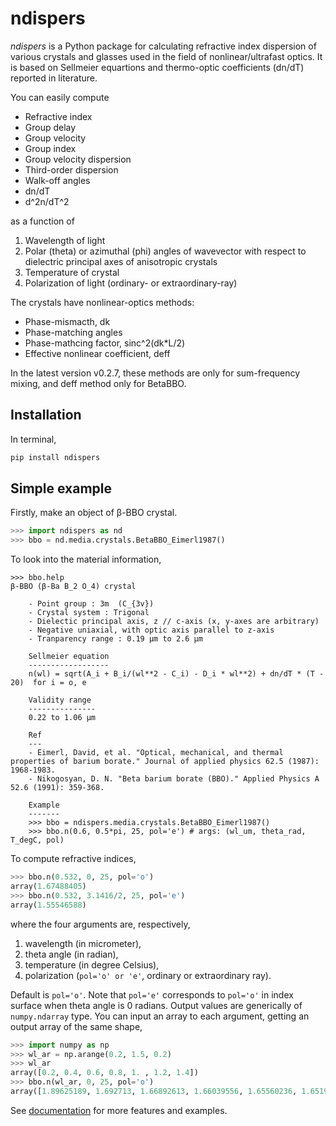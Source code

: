 # ndispers
*ndispers* is a Python package for calculating refractive index dispersion of various crystals and glasses used in the field of nonlinear/ultrafast optics. It is based on Sellmeier equartions and thermo-optic coefficients (dn/dT) reported in literature.

You can easily compute
- Refractive index
- Group delay
- Group velocity
- Group index
- Group velocity dispersion
- Third-order dispersion
- Walk-off angles
- dn/dT
- d^2n/dT^2

as a function of
1. Wavelength of light
2. Polar (theta) or azimuthal (phi) angles of wavevector with respect to dielectric principal axes of anisotropic crystals
3. Temperature of crystal
4. Polarization of light (ordinary- or extraordinary-ray)

The crystals have nonlinear-optics methods:
- Phase-mismacth, dk
- Phase-matching angles
- Phase-mathcing factor, sinc^2(dk*L/2)
- Effective nonlinear coefficient, deff

In the latest version v0.2.7, these methods are only for sum-frequency mixing, and deff method only for BetaBBO.

## Installation

In terminal,
```zsh
pip install ndispers
```

## Simple example

Firstly, make an object of β-BBO crystal.

```python
>>> import ndispers as nd
>>> bbo = nd.media.crystals.BetaBBO_Eimerl1987()
```

To look into the material information, 

```
>>> bbo.help
β-BBO (β-Ba B_2 O_4) crystal

    - Point group : 3m  (C_{3v})
    - Crystal system : Trigonal
    - Dielectic principal axis, z // c-axis (x, y-axes are arbitrary)
    - Negative uniaxial, with optic axis parallel to z-axis
    - Tranparency range : 0.19 µm to 2.6 µm

    Sellmeier equation
    ------------------
    n(wl) = sqrt(A_i + B_i/(wl**2 - C_i) - D_i * wl**2) + dn/dT * (T - 20)  for i = o, e
    
    Validity range
    ---------------
    0.22 to 1.06 µm

    Ref
    ---
    - Eimerl, David, et al. "Optical, mechanical, and thermal properties of barium borate." Journal of applied physics 62.5 (1987): 1968-1983.
    - Nikogosyan, D. N. "Beta barium borate (BBO)." Applied Physics A 52.6 (1991): 359-368.

    Example
    -------
    >>> bbo = ndispers.media.crystals.BetaBBO_Eimerl1987()
    >>> bbo.n(0.6, 0.5*pi, 25, pol='e') # args: (wl_um, theta_rad, T_degC, pol)
```

To compute refractive indices,

```python
>>> bbo.n(0.532, 0, 25, pol='o')
array(1.67488405)
>>> bbo.n(0.532, 3.1416/2, 25, pol='e')
array(1.55546588)
```

where the four arguments are, respectively,
1. wavelength (in micrometer), 
2. theta angle (in radian),
3. temperature (in degree Celsius), 
4. polarization (`pol='o' or 'e'`, ordinary or extraordinary ray). 

Default is `pol='o'`. Note that `pol='e'` corresponds to `pol='o'` in index surface when theta angle is 0 radians. 
Output values are generically of `numpy.ndarray` type. You can input an array to each argument, getting an output array of the same shape, 

```python
>>> import numpy as np
>>> wl_ar = np.arange(0.2, 1.5, 0.2)
>>> wl_ar
array([0.2, 0.4, 0.6, 0.8, 1. , 1.2, 1.4])
>>> bbo.n(wl_ar, 0, 25, pol='o')
array([1.89625189, 1.692713, 1.66892613, 1.66039556, 1.65560236, 1.65199986, 1.64874414])
```

See [documentation](https://ndispers.readthedocs.io/en/latest/) for more features and examples.

